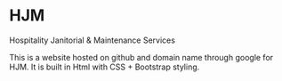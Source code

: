# HJM

Hospitality Janitorial &amp; Maintenance Services


This is a website hosted on github and domain name through google for HJM.
It is built in Html with CSS + Bootstrap styling.
